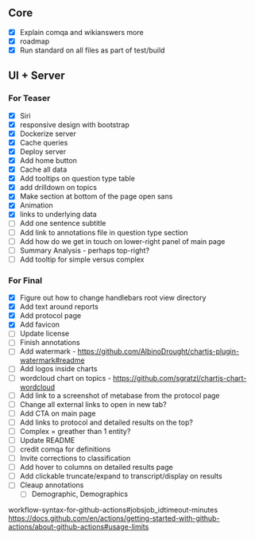 ## Core
- [X] Explain comqa and wikianswers more
- [X] roadmap
- [X] Run standard on all files as part of test/build

## UI + Server
### For Teaser
- [X] Siri
- [X] responsive design with bootstrap
- [X] Dockerize server
- [X] Cache queries
- [X] Deploy server
- [X] Add home button
- [X] Cache all data
- [X] Add tooltips on question type table
- [X] add drilldown on topics
- [X] Make section at bottom of the page open sans
- [X] Animation
- [X] links to underlying data
- [ ] Add one sentence subtitle
- [ ] Add link to annotations file in question type section
- [ ] Add how do we get in touch on lower-right panel of main page
- [ ] Summary Analysis - perhaps top-right?
- [ ] Add tooltip for simple versus complex

### For Final
- [X] Figure out how to change handlebars root view directory
- [X] Add text around reports
- [X] Add protocol page
- [X] Add favicon
- [ ] Update license
- [ ] Finish annotations
- [ ] Add watermark - https://github.com/AlbinoDrought/chartjs-plugin-watermark#readme
- [ ] Add logos inside charts
- [ ] wordcloud chart on topics - https://github.com/sgratzl/chartjs-chart-wordcloud
- [ ] Add link to a screenshot of metabase from the protocol page
- [ ] Change all external links to open in new tab?
- [ ] Add CTA on main page
- [ ] Add links to protocol and detailed results on the top?
- [ ] Complex = greather than 1 entity?
- [ ] Update README
- [ ] credit comqa for definitions
- [ ] Invite corrections to classification
- [ ] Add hover to columns on detailed results page
- [ ] Add clickable truncate/expand to transcript/display on results
- [ ] Cleaup annotations
  - [ ] Demographic, Demographics

workflow-syntax-for-github-actions#jobsjob_idtimeout-minutes
https://docs.github.com/en/actions/getting-started-with-github-actions/about-github-actions#usage-limits